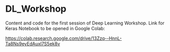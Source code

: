 # DL_Workshop
Content and code for the first session of Deep Learning Workshop.
Link for Keras Notebook to be opened in Google Colab:

https://colab.research.google.com/drive/13Zzq--HnnL-Ta8Ns9eyEdAuxl7S5ek8v
